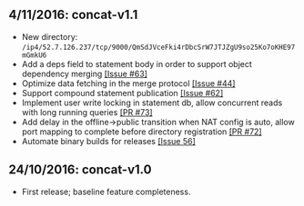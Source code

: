 ## 4/11/2016: concat-v1.1
- New directory: `/ip4/52.7.126.237/tcp/9000/QmSdJVceFki4rDbcSrW7JTJZgU9so25Ko7oKHE97mGmkU6`
- Add a deps field to statement body in order to support object dependency merging [[Issue #63]](https://github.com/mediachain/concat/issues/63)
- Optimize data fetching in the merge protocol [[Issue #44]](https://github.com/mediachain/concat/issues/44)
- Support compound statement publication [[Issue #62]](https://github.com/mediachain/concat/issues/62)
- Implement user write locking in statement db, allow concurrent reads with long running queries [[PR #73]](https://github.com/mediachain/concat/pull/73)
- Add delay in the offline->public transition when NAT config is auto, allow port mapping to complete before directory registration [[PR #72]](https://github.com/mediachain/concat/pull/72)
- Automate binary builds for releases [[Issue 56]](https://github.com/mediachain/concat/issues/56)

## 24/10/2016: concat-v1.0
- First release; baseline feature completeness.
